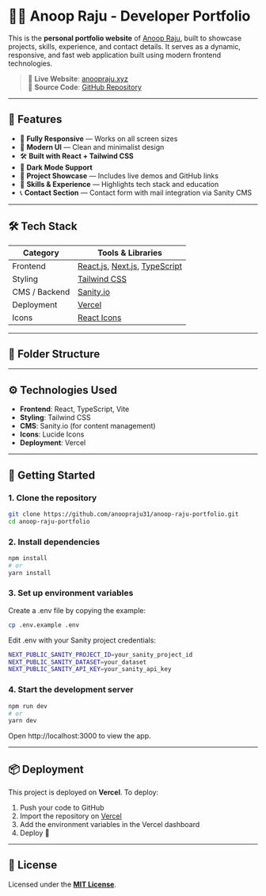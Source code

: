 # 🧑‍💻 Anoop Raju - Developer Portfolio

This is the **personal portfolio website** of [Anoop Raju](https://anoopraju.xyz), built to showcase projects, skills, experience, and contact details. It serves as a dynamic, responsive, and fast web application built using modern frontend technologies.

> 🔗 **Live Website**: [anoopraju.xyz](https://anoopraju.xyz)  
> 📁 **Source Code**: [GitHub Repository](https://github.com/anoopraju31/anoop-raju-portfolio)

---

## 📌 Features

- 🚀 **Fully Responsive** — Works on all screen sizes
- 🎨 **Modern UI** — Clean and minimalist design
- 🛠️ **Built with React + Tailwind CSS**
- 🌙 **Dark Mode Support**
- 📂 **Project Showcase** — Includes live demos and GitHub links
- 🧠 **Skills & Experience** — Highlights tech stack and education
- 📞 **Contact Section** — Contact form with mail integration via Sanity CMS

---

## 🛠️ Tech Stack

| Category      | Tools & Libraries                                                                                               |
|---------------|-----------------------------------------------------------------------------------------------------------------|
| Frontend      | [React.js](https://reactjs.org/), [Next.js](https://nextjs.org/), [TypeScript](https://www.typescriptlang.org/) |
| Styling       | [Tailwind CSS](https://tailwindcss.com/)                                                                        |
| CMS / Backend | [Sanity.io](https://www.sanity.io/)                                                                             |
| Deployment    | [Vercel](https://vercel.com/)                                                                                   |
| Icons         | [React Icons](https://react-icons.github.io/react-icons/)                                                       |

---

## 📁 Folder Structure


---

## ⚙️ Technologies Used

- **Frontend**: React, TypeScript, Vite
- **Styling**: Tailwind CSS
- **CMS**: Sanity.io (for content management)
- **Icons**: Lucide Icons
- **Deployment**: Vercel

---

## 🚀 Getting Started

### 1. Clone the repository

```bash
git clone https://github.com/anoopraju31/anoop-raju-portfolio.git
cd anoop-raju-portfolio
```

### 2. Install dependencies

```bash
npm install
# or
yarn install
```

### 3. Set up environment variables
Create a .env file by copying the example:
```bash
cp .env.example .env
```
Edit .env with your Sanity project credentials:
```bash
NEXT_PUBLIC_SANITY_PROJECT_ID=your_sanity_project_id
NEXT_PUBLIC_SANITY_DATASET=your_dataset
NEXT_PUBLIC_SANITY_API_KEY=your_sanity_api_key
```

### 4. Start the development server
``` bash
npm run dev
# or
yarn dev
```
Open http://localhost:3000 to view the app.

---

## 📦 Deployment

This project is deployed on **Vercel**. To deploy:

1. Push your code to GitHub  
2. Import the repository on [Vercel](https://vercel.com/import)  
3. Add the environment variables in the Vercel dashboard  
4. Deploy 🚀

---

## 📄 License

Licensed under the [**MIT License**](https://mit-license.org/).

